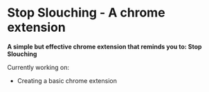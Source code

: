 # Stop Slouching - A chrome extension
**A simple but effective chrome extension that reminds you to: Stop Slouching**

Currently working on:
- Creating a basic chrome extension